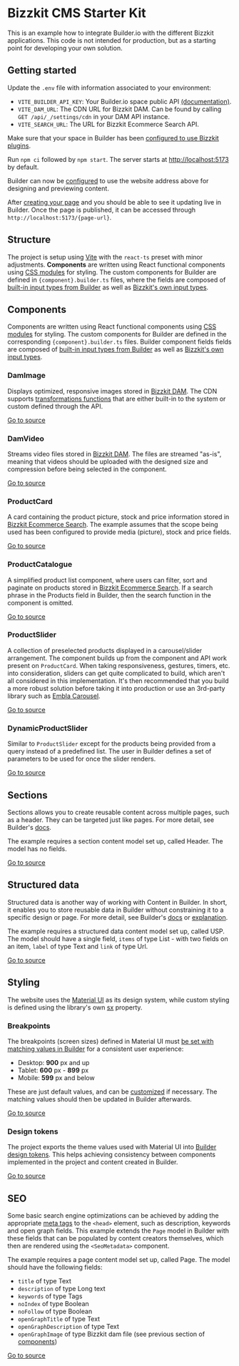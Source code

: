 # Bizzkit CMS Starter Kit

This is an example how to integrate Builder.io with the different Bizzkit applications. This code is not intended for production, but as a starting point for developing your own solution.

## Getting started

Update the `.env` file with information associated to your environment:

- `VITE_BUILDER_API_KEY`: Your Builder.io space public API [(documentation)](https://www.builder.io/c/docs/using-your-api-key#finding-your-public-api-key).
- `VITE_DAM_URL`: The CDN URL for Bizzkit DAM. Can be found by calling `GET /api/_/settings/cdn` in your DAM API instance.
- `VITE_SEARCH_URL`: The URL for Bizzkit Ecommerce Search API.

Make sure that your space in Builder has been [configured to use Bizzkit plugins](https://docs.bizzkit.com/content/for-developers/getting-started/#registering-plugins).

Run `npm ci` followed by `npm start`. The server starts at [http://localhost:5173](http://localhost:5173) by default.

Builder can now be [configured](https://www.builder.io/c/docs/guides/preview-url) to use the website address above for designing and previewing content.

After [creating your page](https://www.builder.io/c/docs/create-page) and you should be able to see it updating live in Builder. Once the page is published, it can be accessed through `http://localhost:5173/{page-url}`.

## Structure

The project is setup using [Vite](https://vite.dev/) with the `react-ts` preset with minor adjustments. **Components** are written using React functional components using [CSS modules](https://vite.dev/guide/features.html#css-modules) for styling. The custom components for Builder are defined in `{component}.builder.ts` files, where the fields are composed of [built-in input types from Builder](https://www.builder.io/c/docs/custom-components-input-types) as well as [Bizzkit's own input types](https://docs.bizzkit.com/content/concepts/bizzkit-plugins/).

## Components

Components are written using React functional components using [CSS modules](https://vite.dev/guide/features.html#css-modules) for styling. The custom components for Builder are defined in the corresponding `{component}.builder.ts` files. Builder component fields fields are composed of [built-in input types from Builder](https://www.builder.io/c/docs/custom-components-input-types) as well as [Bizzkit's own input types](https://docs.bizzkit.com/content/concepts/bizzkit-plugins/).

### DamImage

Displays optimized, responsive images stored in [Bizzkit DAM](https://docs.bizzkit.com/dam/). The CDN supports [transformations functions](https://docs.bizzkit.com/dam/for-developers/concepts/transformation-functions/) that are either built-in to the system or custom defined through the API.

[Go to source](./src/components/DamImage/index.ts)

### DamVideo

Streams video files stored in [Bizzkit DAM](https://docs.bizzkit.com/dam/). The files are streamed "as-is", meaning that videos should be uploaded with the designed size and compression before being selected in the component.

[Go to source](./src/components/DamVideo/index.ts)

### ProductCard

A card containing the product picture, stock and price information stored in [Bizzkit Ecommerce Search](https://docs.bizzkit.com/ecommerce-search/). The example assumes that the scope being used has been configured to provide media (picture), stock and price fields.

[Go to source](./src/components/ProductCard/index.ts)

### ProductCatalogue

A simplified product list component, where users can filter, sort and paginate on products stored in [Bizzkit Ecommerce Search](https://docs.bizzkit.com/ecommerce-search/). If a search phrase in the Products field in Builder, then the search function in the component is omitted.

[Go to source](./src/components/ProductCatalogue/index.ts)

### ProductSlider

A collection of preselected products displayed in a carousel/slider arrangement. The component builds up from the component and API work present on `ProductCard`. When taking responsiveness, gestures, timers, etc. into consideration, sliders can get quite complicated to build, which aren't all considered in this implementation. It's then recommended that you build a more robust solution before taking it into production or use an 3rd-party library such as [Embla Carousel](https://www.npmjs.com/package/embla-carousel).

[Go to source](./src/components/ProductSlider/index.ts)

### DynamicProductSlider

Similar to `ProductSlider` except for the products being provided from a query instead of a predefined list. The user in Builder defines a set of parameters to be used for once the slider renders.

[Go to source](./src/components/DynamicProductSlider/index.ts)

## Sections

Sections allows you to create reusable content across multiple pages, such as a header. They can be targeted just like pages. For more detail, see Builder's [docs](https://www.builder.io/c/docs/integrate-section-building).

The example requires a section content model set up, called Header. The model has no fields.

[Go to source](./src/components/Header/Header.tsx)

## Structured data

Structured data is another way of working with Content in Builder. In short, it enables you to store reusable data in Builder without constraining it to a specific design or page. For more detail, see Builder's [docs](https://www.builder.io/c/docs/integrate-cms-data) or [explanation](https://www.builder.io/m/explainers/structured-data).

The example requires a structured data content model set up, called USP. The model should have a single field, `items` of type List - with two fields on an item, `label` of type Text and `link` of type Url.

[Go to source](./src/components/Usp/Usp.tsx)

## Styling

The website uses the [Material UI](https://mui.com/material-ui/) as its design system, while custom styling is defined using the library's own [sx](https://mui.com/system/getting-started/the-sx-prop/) property.

### Breakpoints

The breakpoints (screen sizes) defined in Material UI must [be set with matching values in Builder](https://www.builder.io/c/docs/customizable-breakpoints) for a consistent user experience:

- Desktop: **900** px and up
- Tablet: **600** px - **899** px
- Mobile: **599** px and below

These are just default values, and can be [customized](https://mui.com/material-ui/customization/theming) if necessary. The matching values should then be updated in Builder afterwards.

[Go to source](./src/util/theme.ts)

### Design tokens

The project exports the theme values used with Material UI into [Builder design tokens](https://www.builder.io/c/docs/design-tokens). This helps achieving consistency between components implemented in the project and content created in Builder.

[Go to source](./src/util/builder.ts)

## SEO

Some basic search engine optimizations can be achieved by adding the appropriate [meta tags](https://developer.mozilla.org/en-US/docs/Web/HTML/Element/meta) to the `<head>` element, such as description, keywords and open graph fields. This example extends the `Page` model in Builder with these fields that can be populated by content creators themselves, which then are rendered using the `<SeoMetadata>` component.

The example requires a page content model set up, called Page. The model should have the following fields:

- `title` of type Text
- `description` of type Long text
- `keywords` of type Tags
- `noIndex` of type Boolean
- `noFollow` of type Boolean
- `openGraphTitle` of type Text
- `openGraphDescription` of type Text
- `openGraphImage` of type Bizzkit dam file (see previous section of [components](#components))

[Go to source](./src/components/SeoMetadata/index.ts)
